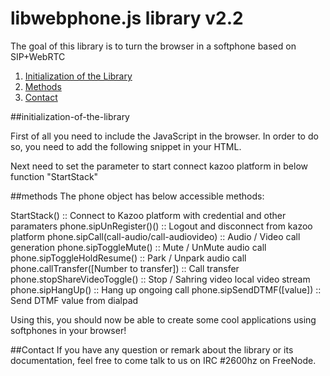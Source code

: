 # libwebphone.js library v2.2

The goal of this library is to turn the browser in a softphone based on SIP+WebRTC

1. [Initialization of the Library](#initialization-of-the-library)
2. [Methods](#methods)
3. [Contact](#contact)

##initialization-of-the-library

First of all you need to include the JavaScript in the browser. In order to do so, you need to add the following snippet in your HTML.

<script type="text/javascript">
  var phone = new libwebphone();    
</script> 

Next need to set the parameter to start connect kazoo platform in below function "StartStack"

<script type="text/javascript">
      function login()
      {
        
        phone.StartStack
            (
            "vbbZ65Q.sb.2600hz.com",
             [impi],
             [impu],
             [password],
             [displayname],
             "wss://sandbox.2600hz.com:5065/",
             "[{url:'stun:stun.l.google.com:19302'}]",
             "[html read only input field elementid for connection status]",
             "[html read only input field elementid for call status]", 
             "[html button elementid for audio call]",
             "[html button elementid for audio call mute/unmute]", 
             "[html button elementid for audio call park/unpark]", 
             "[html button elementid for call hang-up]", 
             "[html button elementid for call transfer]",
             "[html audio elementid for remote party media]", 
             "[html video elementid for local  media]", 
             "[html audio elementid for remote party video media]", 
             "[html button elementid for video call]",
             "[html button elementid for video stop/resmue]", 
             "[html editable input field elementid for destination number to dial]", 
             "[html editable input field elementid for call transfer]",
             "[html button elementid to add call to call park container]",
             "[html div elementid that required to for call park container]",
             "[html div elementid that required to handle multiple call park ]"             
            );
            
      }
</script> 

##methods
The phone object has below accessible methods:

StartStack() :: Connect to Kazoo platform with credential and other paramaters
phone.sipUnRegister()() :: Logout and disconnect from kazoo platform
phone.sipCall(call-audio/call-audiovideo) :: Audio / Video call generation
phone.sipToggleMute() :: Mute / UnMute audio call
phone.sipToggleHoldResume() :: Park / Unpark audio call
phone.callTransfer([Number to transfer]) :: Call transfer
phone.stopShareVideoToggle() :: Stop / Sahring video local video stream 
phone.sipHangUp() :: Hang up ongoing call
phone.sipSendDTMF([value]) :: Send DTMF value from dialpad



Using this, you should now be able to create some cool applications using softphones in your browser!

##Contact
If you have any question or remark about the library or its documentation, feel free to come talk to us on IRC #2600hz on FreeNode.

